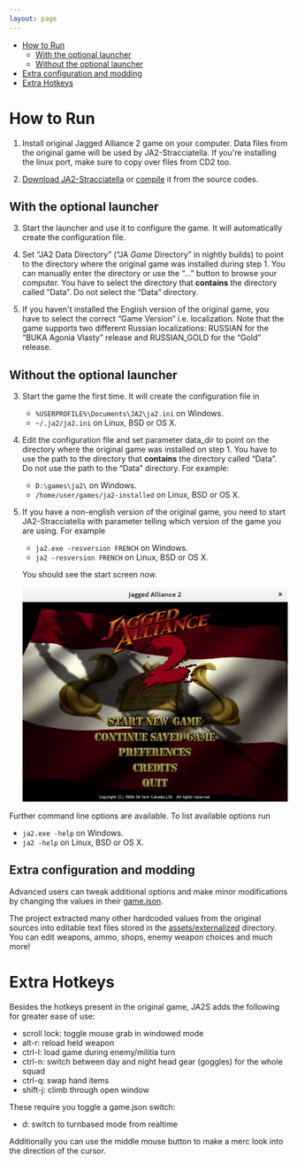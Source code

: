 ```yaml
---
layout: page
---
```


- [How to Run](#how-to-run)
  * [With the optional launcher](#with-the-optional-launcher)
  * [Without the optional launcher](#without-the-optional-launcher)
- [Extra configuration and modding](#extra-configuration-and-modding)
- [Extra Hotkeys](#extra-hotkeys)

# How to Run

1. Install original Jagged Alliance 2 game on your computer.  Data files from the original game will be used by JA2-Stracciatella. If you're installing the linux port, make sure to copy over files from CD2 too.

2. [Download JA2-Stracciatella](/download) or [compile](https://github.com/ja2-stracciatella/ja2-stracciatella/blob/master/COMPILATION.md) it from the source codes.

##  With the optional launcher

3. Start the launcher and use it to configure the game. It will automatically create the configuration file.

4. Set “JA2 Data Directory” (“JA *Game* Directory” in nightly builds) to point to the directory where the original game was installed during step 1. You can manually enter the directory or use the “...” button to browse your computer. You have to select the directory that **contains** the directory called “Data”. Do not select the “Data” directory.

5. If you haven't installed the English version of the original game, you have to select the correct “Game Version” i.e. localization. Note that the game supports two different Russian localizations: RUSSIAN for the “BUKA Agonia Vlasty” release and RUSSIAN_GOLD for the “Gold” release.

## Without the optional launcher

3. Start the game the first time.  It will create the configuration file in

   - `%USERPROFILE%\Documents\JA2\ja2.ini` on Windows.
   - `~/.ja2/ja2.ini` on Linux, BSD or OS X.

4. Edit the configuration file and set parameter data_dir to point on the directory where the original game was installed on step 1.  You have to use the path to the directory that **contains** the directory called “Data”. Do not use the path to the “Data” directory. For example:

   - `D:\games\ja2\` on Windows.
   - `/home/user/games/ja2-installed` on Linux, BSD or OS X.

5. If you have a non-english version of the original game, you need to start JA2-Stracciatella with parameter telling which version of the game you are using.  For example

   - ```ja2.exe -resversion FRENCH``` on Windows.
   - ```ja2 -resversion FRENCH``` on Linux, BSD or OS X.

   You should see the start screen now.

   ![Ja2 Stracciatella start screen](/img/start-screen.png)

Further command line options are available. To list available options run

- `ja2.exe -help` on Windows.
- `ja2 -help` on Linux, BSD or OS X.

## Extra configuration and modding
Advanced users can tweak additional options and make minor modifications by changing the values in their [game.json](https://raw.githubusercontent.com/ja2-stracciatella/ja2-stracciatella/master/assets/externalized/game.json).

The project extracted many other hardcoded values from the original sources into editable text files stored in the [assets/externalized](https://github.com/ja2-stracciatella/ja2-stracciatella/tree/master/assets/externalized) directory. You can edit weapons, ammo, shops, enemy weapon choices and much more!

# Extra Hotkeys

Besides the hotkeys present in the original game, JA2S adds the following for greater ease of use:
- scroll lock: toggle mouse grab in windowed mode
- alt-r: reload held weapon
- ctrl-l: load game during enemy/militia turn
- ctrl-n: switch between day and night head gear (goggles) for the whole squad
- ctrl-q: swap hand items 
- shift-j: climb through open window

These require you toggle a game.json switch:
- d: switch to turnbased mode from realtime

Additionally you can use the middle mouse button to make a merc look into the direction of the cursor.
